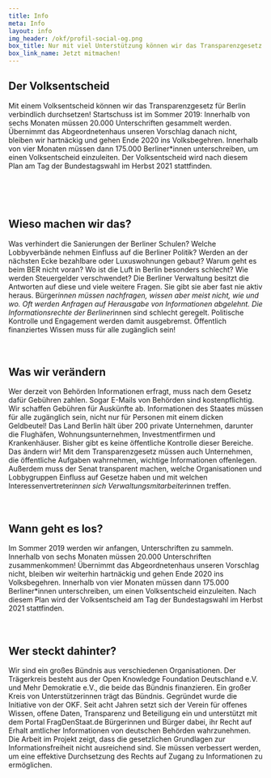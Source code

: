 ```yaml
---
title: Info
meta: Info
layout: info
img_header: /okf/profil-social-og.png
box_title: Nur mit viel Unterstützung können wir das Transparenzgesetz auf den Weg bringen! Wir freuen uns auf deine Hilfe!
box_link_name: Jetzt mitmachen!
---
```


## Der Volks&shy;entscheid
Mit einem Volksentscheid können wir das Transparenzgesetz für Berlin verbindlich durchsetzen! Startschuss ist im Sommer 2019: Innerhalb von sechs Monaten müssen 20.000 Unterschriften gesammelt werden. Übernimmt das Abgeordnetenhaus unseren Vorschlag danach nicht, bleiben wir hartnäckig und gehen Ende 2020 ins Volksbegehren. Innerhalb von vier Monaten müssen dann 175.000 Berliner*innen unterschreiben, um einen Volksentscheid einzuleiten. Der Volksentscheid wird nach diesem Plan am Tag der Bundestagswahl im Herbst 2021 stattfinden.

<br><br><br>
## Wieso machen wir das?
Was verhindert die Sanierungen der Berliner Schulen? Welche Lobbyverbände nehmen Einfluss auf die Berliner Politik? Werden an der nächsten Ecke bezahlbare oder Luxuswohnungen
gebaut? Warum geht es beim BER nicht voran? Wo ist die Luft in Berlin besonders schlecht? Wie werden Steuergelder verschwendet? Die Berliner Verwaltung besitzt die Antworten auf diese und viele weitere Fragen. Sie gibt sie aber fast nie aktiv heraus. Bürger*innen müssen nachfragen, wissen aber meist nicht, wie und wo. Oft werden Anfragen auf Herausgabe von Informationen abgelehnt. Die Informationsrechte der Berliner*innen sind schlecht geregelt. Politische Kontrolle und Engagement werden damit ausgebremst. Öffentlich finanziertes Wissen muss für alle zugänglich sein!
<br><br><br>
## Was wir verändern
Wer derzeit von Behörden Informationen erfragt, muss nach dem Gesetz dafür Gebühren zahlen. Sogar E-Mails von Behörden sind kostenpflichtig. Wir schaffen Gebühren für Auskünfte ab. Informationen des Staates müssen für alle zugänglich sein, nicht nur für Personen mit einem dicken Geldbeutel! Das Land Berlin hält über 200 private Unternehmen, darunter die Flughäfen, Wohnungsunternehmen, Investmentfirmen und Krankenhäuser. Bisher gibt es keine öffentliche Kontrolle dieser Bereiche. Das ändern wir! Mit dem Transparenzgesetz müssen auch Unternehmen, die öffentliche Aufgaben wahrnehmen, wichtige Informationen offenlegen. Außerdem muss der Senat transparent machen, welche Organisationen und Lobbygruppen Einfluss auf Gesetze haben und mit welchen Interessenvertreter*innen sich Verwaltungsmitarbeiter*innen treffen.
<br><br><br>
## Wann geht es los?
Im Sommer 2019 werden wir anfangen, Unterschriften zu sammeln. Innerhalb von sechs Monaten müssen 20.000 Unterschriften zusammenkommen! Übernimmt das Abgeordnetenhaus unseren Vorschlag nicht, bleiben wir weiterhin hartnäckig und gehen Ende 2020 ins Volksbegehren. Innerhalb von vier Monaten müssen dann 175.000 Berliner*innen unterschreiben, um einen Volksentscheid einzuleiten. Nach diesem Plan wird der Volksentscheid am Tag der Bundestagswahl im Herbst 2021 stattfinden.
<br><br><br>
## Wer steckt dahinter?

Wir sind ein großes Bündnis aus verschiedenen Organisationen. Der Trägerkreis besteht aus der Open Knowledge Foundation Deutschland e.V. und Mehr Demokratie e.V., die beide das Bündnis finanzieren. Ein großer Kreis von Unterstützerinnen trägt das Bündnis.
Gegründet wurde die Initiative von der OKF. Seit acht  Jahren setzt sich der Verein für offenes Wissen, offene Daten, Transparenz und Beteiligung ein und unterstützt mit dem Portal FragDenStaat.de Bürgerinnen und Bürger dabei, ihr Recht auf Erhalt amtlicher Informationen von deutschen Behörden wahrzunehmen. Die Arbeit im Projekt zeigt, dass die gesetzlichen Grundlagen zur Informationsfreiheit nicht ausreichend sind. Sie müssen verbessert werden, um eine effektive Durchsetzung des Rechts auf Zugang zu Informationen zu ermöglichen.
